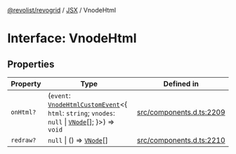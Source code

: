 [@revolist/revogrid](README.md) / [JSX](Namespace.JSX.md) / VnodeHtml

# Interface: VnodeHtml

## Properties

| Property | Type | Defined in |
| ------ | ------ | ------ |
| `onHtml?` | (`event`: [`VnodeHtmlCustomEvent`](Interface.VnodeHtmlCustomEvent.md)\<\{ `html`: `string`; `vnodes`: `null` \| [`VNode`](Interface.VNode.md)[]; \}\>) => `void` | [src/components.d.ts:2209](https://github.com/revolist/revogrid/blob/2d9504ecff6b493d547df979b2259be6b639351c/src/components.d.ts#L2209) |
| `redraw?` | `null` \| () => [`VNode`](Interface.VNode.md)[] | [src/components.d.ts:2210](https://github.com/revolist/revogrid/blob/2d9504ecff6b493d547df979b2259be6b639351c/src/components.d.ts#L2210) |
